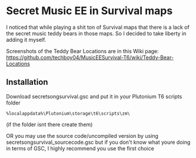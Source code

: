 # Secret Music EE in Survival maps
I noticed that while playing a shit ton of Survival maps that there is a lack of the secret music teddy bears in those maps.
So I decided to take liberty in adding it myself.

Screenshots of the Teddy Bear Locations are in this Wiki page: https://github.com/techboy04/MusicEESurvival-T6/wiki/Teddy-Bear-Locations

## Installation
Download secretsongsurvival.gsc and put it in your Plutonium T6 scripts folder

```%localappdata%\Plutonium\storage\t6\scripts\zm\```

(if the folder isnt there create them)


OR you may use the source code/uncompiled version by using  secretsongsurvival_sourcecode.gsc but if you don't know what youre doing in terms of GSC, I highly recommend you use the first choice
